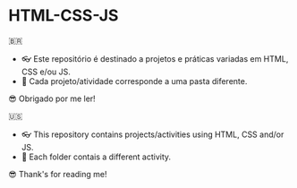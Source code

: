 # HTML-CSS-JS

🇧🇷
- 👓 Este repositório é destinado a projetos e práticas variadas em HTML, CSS e/ou JS. 
- 📂 Cada projeto/atividade corresponde a uma pasta diferente.

😎 Obrigado por me ler!

🇺🇸
- 👓 This repository contains projects/activities using HTML, CSS and/or JS.
- 📂 Each folder contais a different activity.

😎 Thank's for reading me!


